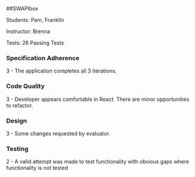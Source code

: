 ##SWAPIbox

Students: Pam, Franklin

Instructor: Brenna

Tests: 26 Passing Tests

### Specification Adherence

3 - The application completes all 3 iterations.

### Code Quality

3 - Developer appears comfortable in React. There are minor opportunities to refactor.

### Design
3 - Some changes requested by evaluator.

### Testing

2 - A valid attempt was made to test functionality with obvious gaps where functionality is not tested
